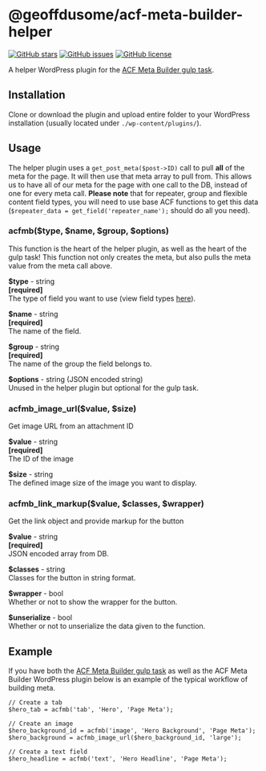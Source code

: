 # @geoffdusome/acf-meta-builder-helper

[![GitHub stars](https://img.shields.io/github/stars/GeoffDusome/acf-meta-builder.svg)](https://github.com/GeoffDusome/acf-meta-builder-helper/stargazers)
[![GitHub issues](https://img.shields.io/github/issues/GeoffDusome/acf-meta-builder.svg)](https://github.com/GeoffDusome/acf-meta-builder-helper/issues)
[![GitHub license](https://img.shields.io/github/license/GeoffDusome/acf-meta-builder.svg)](https://github.com/GeoffDusome/acf-meta-builder-helper/blob/master/LICENSE)

A helper WordPress plugin for the [ACF Meta Builder gulp task](https://github.com/GeoffDusome/acf-meta-builder).

## Installation

Clone or download the plugin and upload entire folder to your WordPress installation (usually located under `./wp-content/plugins/`).

## Usage

The helper plugin uses a `get_post_meta($post->ID)` call to pull **all** of the meta for the page. It will then use that meta array to pull from. This allows us to have all of our meta for the page with one call to the DB, instead of one for every meta call. **Please note** that for repeater, group and flexible content field types, you will need to use base ACF functions to get this data (`$repeater_data = get_field('repeater_name');` should do all you need).

### acfmb($type, $name, $group, $options)

This function is the heart of the helper plugin, as well as the heart of the gulp task! This function not only creates the meta, but also pulls the meta value from the meta call above.

**$type** - string  
**[required]**  
The type of field you want to use (view field types [here](https://www.advancedcustomfields.com/resources/#field_types)).

**$name** - string  
**[required]**  
The name of the field.

**$group** - string  
**[required]**  
The name of the group the field belongs to.

**$options** - string (JSON encoded string)  
Unused in the helper plugin but optional for the gulp task.

### acfmb_image_url($value, $size)

Get image URL from an attachment ID

**$value** - string  
**[required]**  
The ID of the image

**$size** - string  
The defined image size of the image you want to display.

### acfmb_link_markup($value, $classes, $wrapper)

Get the link object and provide markup for the button

**$value** - string  
**[required]**  
JSON encoded array from DB.

**$classes** - string  
Classes for the button in string format.

**$wrapper** - bool  
Whether or not to show the wrapper for the button.

**$unserialize** - bool  
Whether or not to unserialize the data given to the function.

## Example

If you have both the [ACF Meta Builder gulp task](https://github.com/GeoffDusome/acf-meta-builder) as well as the ACF Meta Builder WordPress plugin below is an example of the typical workflow of building meta.

```
// Create a tab
$hero_tab = acfmb('tab', 'Hero', 'Page Meta');

// Create an image
$hero_background_id = acfmb('image', 'Hero Background', 'Page Meta');
$hero_background = acfmb_image_url($hero_background_id, 'large');

// Create a text field
$hero_headline = acfmb('text', 'Hero Headline', 'Page Meta');
```
